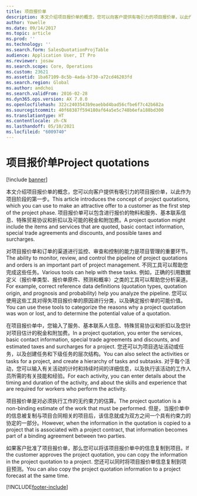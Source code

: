 ```yaml
---
title: 项目报价单
description: 本文介绍项目报价单的概念，您可以向客户提供有吸引力的项目报价单，以此作为项目阶段的第一步。 项目报价单可以包含进行报价的物料和服务、基本联系信息、特殊贸易协议和折扣以及可能的税金和附加费。
author: Yowelle
ms.date: 09/14/2017
ms.topic: article
ms.prod: ''
ms.technology: ''
ms.search.form: SalesQuotationProjTable
audience: Application User, IT Pro
ms.reviewer: josaw
ms.search.scope: Core, Operations
ms.custom: 23621
ms.assetid: 1ba67109-8c5b-4ada-b730-a72cd46203fd
ms.search.region: Global
ms.author: andchoi
ms.search.validFrom: 2016-02-28
ms.dyn365.ops.version: AX 7.0.0
ms.openlocfilehash: 322c2403543b9eaebbd4bad56cfbe6f7c42b682a
ms.sourcegitcommit: 40f68387f594180af64a5e5c748b6efa188bd300
ms.translationtype: HT
ms.contentlocale: zh-CN
ms.lasthandoff: 05/10/2021
ms.locfileid: "6009740"
---
```

# <a name="project-quotations"></a><span data-ttu-id="ca8a2-104">项目报价单</span><span class="sxs-lookup"><span data-stu-id="ca8a2-104">Project quotations</span></span>

[!include [banner](../includes/banner.md)]

<span data-ttu-id="ca8a2-105">本文介绍项目报价单的概念，您可以向客户提供有吸引力的项目报价单，以此作为项目阶段的第一步。</span><span class="sxs-lookup"><span data-stu-id="ca8a2-105">This article introduces the concept of project quotations, which you can use to make an attractive offer to a customer as the first step of the project phase.</span></span> <span data-ttu-id="ca8a2-106">项目报价单可以包含进行报价的物料和服务、基本联系信息、特殊贸易协议和折扣以及可能的税金和附加费。</span><span class="sxs-lookup"><span data-stu-id="ca8a2-106">A project quotation might include the items and services that are quoted, basic contact information, special trade agreements and discounts, and possible taxes and surcharges.</span></span> 

<span data-ttu-id="ca8a2-107">对项目报价单和订单的渠道进行监控、审查和控制的能力是项目管理的重要环节。</span><span class="sxs-lookup"><span data-stu-id="ca8a2-107">The ability to monitor, review, and control the pipeline of project quotations and orders is an important part of project management.</span></span> <span data-ttu-id="ca8a2-108">不同工具可以帮助您完成这些任务。</span><span class="sxs-lookup"><span data-stu-id="ca8a2-108">Various tools can help with these tasks.</span></span> <span data-ttu-id="ca8a2-109">例如，正确的引用数据定义（报价单类型、报价单原件、预测和概率）之类的工具可以帮助您分析渠道。</span><span class="sxs-lookup"><span data-stu-id="ca8a2-109">For example, correct reference data definitions (quotation types, quotation origin, and prognosis and probability) help you analyze the pipeline.</span></span> <span data-ttu-id="ca8a2-110">您可以使用这些工具对得失项目报价单的原因进行分类，以及确定报价单的可能价值。</span><span class="sxs-lookup"><span data-stu-id="ca8a2-110">You can use these tools to categorize the reasons why a project quotation was won or lost, and to determine the potential value of a quotation.</span></span> 

<span data-ttu-id="ca8a2-111">在项目报价单中，您输入了服务、基本联系人信息、特殊贸易协议和折扣以及您针对项目估计的税金和附加费。</span><span class="sxs-lookup"><span data-stu-id="ca8a2-111">In a project quotation, you enter the services, basic contact information, special trade agreements and discounts, and estimated taxes and surcharges for a project.</span></span> <span data-ttu-id="ca8a2-112">您还可以为项目选址活动或任务，以及创建任务和下级任务的层次结构。</span><span class="sxs-lookup"><span data-stu-id="ca8a2-112">You can also select the activities or tasks for a project, and create a hierarchy of tasks and subtasks.</span></span> <span data-ttu-id="ca8a2-113">对于每个活动，您可以输入有关活动的计时和持续时间的详细信息，以及执行该活动的工作人员所需的有关技能和经验。</span><span class="sxs-lookup"><span data-stu-id="ca8a2-113">For each activity, you can enter details about the timing and duration of the activity, and about the skills and experience that are required for workers who perform the activity.</span></span> 

<span data-ttu-id="ca8a2-114">项目报价单是对必须执行工作的无约束力的估算。</span><span class="sxs-lookup"><span data-stu-id="ca8a2-114">The project quotation is a non-binding estimate of the work that must be performed.</span></span> <span data-ttu-id="ca8a2-115">但是，当报价单中的信息被复制与项目合同相关的项目后，该信息就成为双方之间一个具有约束力的协定的一部分。</span><span class="sxs-lookup"><span data-stu-id="ca8a2-115">However, when the information in the quotation is copied to a project that is associated with a project contract, that information becomes part of a binding agreement between two parties.</span></span> 

<span data-ttu-id="ca8a2-116">如果客户批准了项目报价单，那么您可以将该项目报价单中的信息复制到项目。</span><span class="sxs-lookup"><span data-stu-id="ca8a2-116">If the customer approves the project quotation, you can copy the information in the project quotation to a project.</span></span> <span data-ttu-id="ca8a2-117">您还可以同时将项目报价单信息复制到项目预测。</span><span class="sxs-lookup"><span data-stu-id="ca8a2-117">You can also copy the project quotation information to a project forecast at the same time.</span></span>





[!INCLUDE[footer-include](../includes/footer-banner.md)]